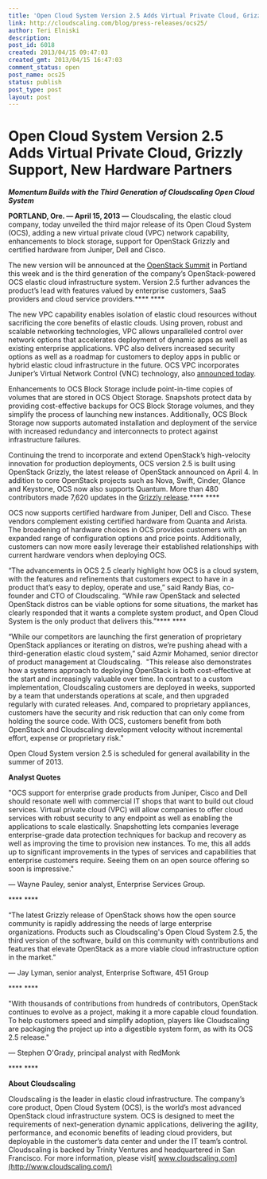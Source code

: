 ```yaml
---
title: 'Open Cloud System Version 2.5 Adds Virtual Private Cloud, Grizzly Support, New Hardware Partners'
link: http://cloudscaling.com/blog/press-releases/ocs25/
author: Teri Elniski
description: 
post_id: 6018
created: 2013/04/15 09:47:03
created_gmt: 2013/04/15 16:47:03
comment_status: open
post_name: ocs25
status: publish
post_type: post
layout: post
---
```


# Open Cloud System Version 2.5 Adds Virtual Private Cloud, Grizzly Support, New Hardware Partners

_**Momentum Builds with the Third Generation of Cloudscaling Open Cloud System**_

**PORTLAND, Ore. — April 15, 2013 —** Cloudscaling, the elastic cloud company, today unveiled the third major release of its Open Cloud System (OCS), adding a new virtual private cloud (VPC) network capability, enhancements to block storage, support for OpenStack Grizzly and certified hardware from Juniper, Dell and Cisco.

The new version will be announced at the [OpenStack Summit](http://www.openstack.org/summit/portland-2013/) in Portland this week and is the third generation of the company’s OpenStack-powered OCS elastic cloud infrastructure system. Version 2.5 further advances the product’s lead with features valued by enterprise customers, SaaS providers and cloud service providers.**** ****

The new VPC capability enables isolation of elastic cloud resources without sacrificing the core benefits of elastic clouds. Using proven, robust and scalable networking technologies, VPC allows unparalleled control over network options that accelerates deployment of dynamic apps as well as existing enterprise applications. VPC also delivers increased security options as well as a roadmap for customers to deploy apps in public or hybrid elastic cloud infrastructure in the future. OCS VPC incorporates Juniper’s Virtual Network Control (VNC) technology, also [announced today](http://www.cloudscaling.com/blog/press-releases/juniper).

Enhancements to OCS Block Storage include point-in-time copies of volumes that are stored in OCS Object Storage. Snapshots protect data by providing cost-effective backups for OCS Block Storage volumes, and they simplify the process of launching new instances. Additionally, OCS Block Storage now supports automated installation and deployment of the service with increased redundancy and interconnects to protect against infrastructure failures.

Continuing the trend to incorporate and extend OpenStack’s high-velocity innovation for production deployments, OCS version 2.5 is built using OpenStack Grizzly, the latest release of OpenStack announced on April 4. In addition to core OpenStack projects such as Nova, Swift, Cinder, Glance and Keystone, OCS now also supports Quantum. More than 480 contributors made 7,620 updates in the [Grizzly release](https://www.openstack.org/software/grizzly/press-release).**** ****

OCS now supports certified hardware from Juniper, Dell and Cisco. These vendors complement existing certified hardware from Quanta and Arista. The broadening of hardware choices in OCS provides customers with an expanded range of configuration options and price points. Additionally, customers can now more easily leverage their established relationships with current hardware vendors when deploying OCS.

“The advancements in OCS 2.5 clearly highlight how OCS is a cloud system, with the features and refinements that customers expect to have in a product that’s easy to deploy, operate and use,” said Randy Bias, co-founder and CTO of Cloudscaling. “While raw OpenStack and selected OpenStack distros can be viable options for some situations, the market has clearly responded that it wants a complete system product, and Open Cloud System is the only product that delivers this.”**** ****

“While our competitors are launching the first generation of proprietary OpenStack appliances or iterating on distros, we’re pushing ahead with a third-generation elastic cloud system,” said Azmir Mohamed, senior director of product management at Cloudscaling.  "This release also demonstrates how a systems approach to deploying OpenStack is both cost-effective at the start and increasingly valuable over time. In contrast to a custom implementation, Cloudscaling customers are deployed in weeks, supported by a team that understands operations at scale, and then upgraded regularly with curated releases. And, compared to proprietary appliances, customers have the security and risk reduction that can only come from holding the source code. With OCS, customers benefit from both OpenStack and Cloudscaling development velocity without incremental effort, expense or proprietary risk."

Open Cloud System version 2.5 is scheduled for general availability in the summer of 2013.

**Analyst Quotes**

"OCS support for enterprise grade products from Juniper, Cisco and Dell should resonate well with commercial IT shops that want to build out cloud services. Virtual private cloud (VPC) will allow companies to offer cloud services with robust security to any endpoint as well as enabling the applications to scale elastically. Snapshotting lets companies leverage enterprise-grade data protection techniques for backup and recovery as well as improving the time to provision new instances. To me, this all adds up to significant improvements in the types of services and capabilities that enterprise customers require. Seeing them on an open source offering so soon is impressive."

— Wayne Pauley, senior analyst, Enterprise Services Group.

**** ****

“The latest Grizzly release of OpenStack shows how the open source community is rapidly addressing the needs of large enterprise organizations. Products such as Cloudscaling's Open Cloud System 2.5, the third version of the software, build on this community with contributions and features that elevate OpenStack as a more viable cloud infrastructure option in the market.”

— Jay Lyman, senior analyst, Enterprise Software, 451 Group

**** ****

"With thousands of contributions from hundreds of contributors, OpenStack continues to evolve as a project, making it a more capable cloud foundation. To help customers speed and simplify adoption, players like Cloudscaling are packaging the project up into a digestible system form, as with its OCS 2.5 release."

— Stephen O'Grady, principal analyst with RedMonk

**** ****

**About Cloudscaling**

Cloudscaling is the leader in elastic cloud infrastructure. The company’s core product, Open Cloud System (OCS), is the world’s most advanced OpenStack cloud infrastructure system. OCS is designed to meet the requirements of next-generation dynamic applications, delivering the agility, performance, and economic benefits of leading cloud providers, but deployable in the customer’s data center and under the IT team’s control. Cloudscaling is backed by Trinity Ventures and headquartered in San Francisco. For more information, please visit[ www.cloudscaling.com](http://www.cloudscaling.com/)

###